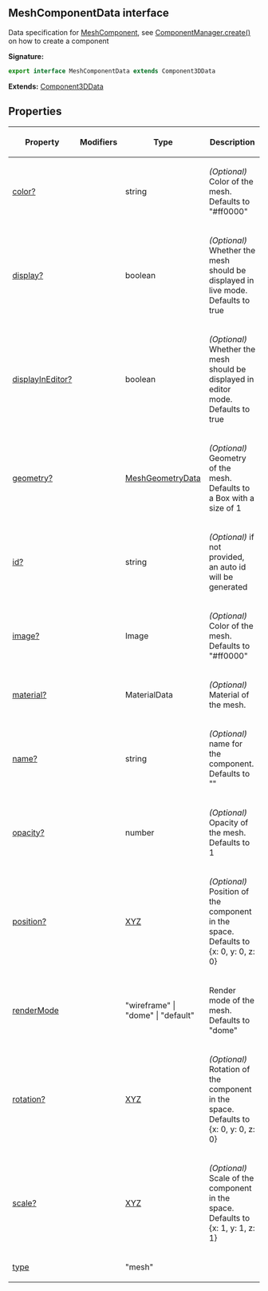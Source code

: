 
## MeshComponentData interface

Data specification for [MeshComponent](/reference/meshcomponent.md)<!-- -->, see [ComponentManager.create()](/reference/componentmanager/create.md) on how to create a component

**Signature:**

```typescript
export interface MeshComponentData extends Component3DData 
```
**Extends:** [Component3DData](/reference/component3ddata.md)

## Properties

<table><thead><tr><th>

Property


</th><th>

Modifiers


</th><th>

Type


</th><th>

Description


</th></tr></thead>
<tbody><tr><td>

[color?](/reference/meshcomponentdata/color.md)


</td><td>


</td><td>

string


</td><td>

_(Optional)_ Color of the mesh. Defaults to "\#ff0000"


</td></tr>
<tr><td>

[display?](/reference/meshcomponentdata/display.md)


</td><td>


</td><td>

boolean


</td><td>

_(Optional)_ Whether the mesh should be displayed in live mode. Defaults to true


</td></tr>
<tr><td>

[displayInEditor?](/reference/meshcomponentdata/displayineditor.md)


</td><td>


</td><td>

boolean


</td><td>

_(Optional)_ Whether the mesh should be displayed in editor mode. Defaults to true


</td></tr>
<tr><td>

[geometry?](/reference/meshcomponentdata/geometry.md)


</td><td>


</td><td>

[MeshGeometryData](/reference/meshgeometrydata.md)


</td><td>

_(Optional)_ Geometry of the mesh. Defaults to a Box with a size of 1


</td></tr>
<tr><td>

[id?](/reference/meshcomponentdata/id.md)


</td><td>


</td><td>

string


</td><td>

_(Optional)_ if not provided, an auto id will be generated


</td></tr>
<tr><td>

[image?](/reference/meshcomponentdata/image.md)


</td><td>


</td><td>

Image


</td><td>

_(Optional)_ Color of the mesh. Defaults to "\#ff0000"


</td></tr>
<tr><td>

[material?](/reference/meshcomponentdata/material.md)


</td><td>


</td><td>

MaterialData


</td><td>

_(Optional)_ Material of the mesh.


</td></tr>
<tr><td>

[name?](/reference/meshcomponentdata/name.md)


</td><td>


</td><td>

string


</td><td>

_(Optional)_ name for the component. Defaults to ""


</td></tr>
<tr><td>

[opacity?](/reference/meshcomponentdata/opacity.md)


</td><td>


</td><td>

number


</td><td>

_(Optional)_ Opacity of the mesh. Defaults to 1


</td></tr>
<tr><td>

[position?](/reference/meshcomponentdata/position.md)


</td><td>


</td><td>

[XYZ](/reference/xyz.md)


</td><td>

_(Optional)_ Position of the component in the space. Defaults to {<!-- -->x: 0, y: 0, z: 0<!-- -->}


</td></tr>
<tr><td>

[renderMode](/reference/meshcomponentdata/rendermode.md)


</td><td>


</td><td>

"wireframe" \| "dome" \| "default"


</td><td>

Render mode of the mesh. Defaults to "dome"


</td></tr>
<tr><td>

[rotation?](/reference/meshcomponentdata/rotation.md)


</td><td>


</td><td>

[XYZ](/reference/xyz.md)


</td><td>

_(Optional)_ Rotation of the component in the space. Defaults to {<!-- -->x: 0, y: 0, z: 0<!-- -->}


</td></tr>
<tr><td>

[scale?](/reference/meshcomponentdata/scale.md)


</td><td>


</td><td>

[XYZ](/reference/xyz.md)


</td><td>

_(Optional)_ Scale of the component in the space. Defaults to {<!-- -->x: 1, y: 1, z: 1<!-- -->}


</td></tr>
<tr><td>

[type](/reference/meshcomponentdata/type.md)


</td><td>


</td><td>

"mesh"


</td><td>


</td></tr>
</tbody></table>
